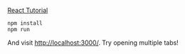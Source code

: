 [React Tutorial](https://github.com/reactjs/react-tutorial/)

```
npm install
npm run
```

And visit [http://localhost:3000/](http://localhost:3000/). Try opening multiple tabs!
